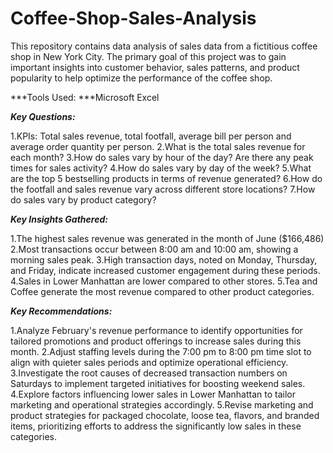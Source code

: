 # Coffee-Shop-Sales-Analysis

This repository contains data analysis of sales data from a fictitious coffee shop in New York City. The primary goal of this project was to gain important insights into customer behavior, sales patterns, and product popularity to help optimize the performance of the coffee shop.

***Tools Used: ***Microsoft Excel

***Key Questions:***

1.KPIs: Total sales revenue, total footfall, average bill per person and average order quantity per person.
2.What is the total sales revenue for each month?
3.How do sales vary by hour of the day? Are there any peak times for sales activity?
4.How do sales vary by day of the week?
5.What are the top 5 bestselling products in terms of revenue generated?
6.How do the footfall and sales revenue vary across different store locations?
7.How do sales vary by product category?

***Key Insights Gathered:***

1.The highest sales revenue was generated in the month of June ($166,486)
2.Most transactions occur between 8:00 am and 10:00 am, showing a morning sales peak.
3.High transaction days, noted on Monday, Thursday, and Friday, indicate increased customer engagement during these periods.
4.Sales in Lower Manhattan are lower compared to other stores.
5.Tea and Coffee generate the most revenue compared to other product categories.

***Key Recommendations:***

1.Analyze February's revenue performance to identify opportunities for tailored promotions and product offerings to increase sales during this month.
2.Adjust staffing levels during the 7:00 pm to 8:00 pm time slot to align with quieter sales periods and optimize operational efficiency.
3.Investigate the root causes of decreased transaction numbers on Saturdays to implement targeted initiatives for boosting weekend sales.
4.Explore factors influencing lower sales in Lower Manhattan to tailor marketing and operational strategies accordingly.
5.Revise marketing and product strategies for packaged chocolate, loose tea, flavors, and branded items, prioritizing efforts to address the significantly low sales in these categories.

